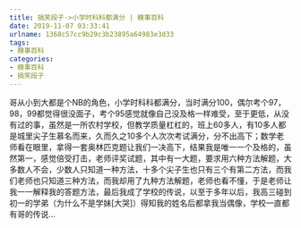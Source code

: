 ```yaml
---
title: 搞笑段子->小学时科科都满分 | 糗事百科
date: 2019-11-07 03:33:41
urlname: 1368c57cc9b29c3b23895a64983e3d33
tags: 
- 糗事百科
categories:
- 糗事百科
- 搞笑段子
---
```

哥从小到大都是个NB的角色，小学时科科都满分，当时满分100，偶尔考个97，98，99都觉得很没面子，考个95感觉就像自己没及格一样难受，至于更低，从没有过的事，虽然是一所农村学校，但教学质量杠杠的，班上60多人，有10多人都是城里尖子生慕名而来，久而久之10多个人次次考试满分，分不出高下；数学老师看在眼里，拿得一套奥林匹克题让我们一决高下，结果我是唯一一个及格的，虽然第一，感觉倍受打击，老师评奖试题，其中有一大题，要求用六种方法解题，大多数人不会，少数人只知道一种方法，十多个尖子生也只有三个有第二方法，而我们老师也只知道三种方法，而我却用了九种方法解题，老师也看不懂，于是老师让我一一解释我的答题方法，最后我成了学校的传说，以至于多年以后，我高三碰到初一的学弟（为什么不是学妹[大哭]）得知我的姓名后都拿我当偶像，学校一直都有哥的传说…


